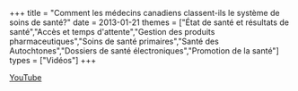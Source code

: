 +++
title = "Comment les médecins canadiens classent-ils le système de soins de santé?"
date = 2013-01-21
themes = ["État de santé et résultats de santé","Accès et temps d'attente","Gestion des produits pharmaceutiques","Soins de santé primaires","Santé des Autochtones","Dossiers de santé électroniques","Promotion de la santé"]
types = ["Vidéos"]
+++

[YouTube](https://www.youtube.com/watch?v=CwZBodLdbPs)
